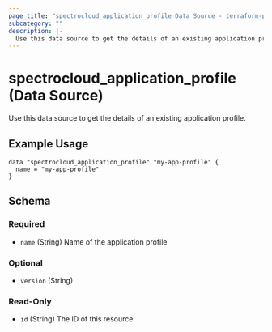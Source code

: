 ```yaml
---
page_title: "spectrocloud_application_profile Data Source - terraform-provider-spectrocloud"
subcategory: ""
description: |-
  Use this data source to get the details of an existing application profile.
---
```


# spectrocloud_application_profile (Data Source)

  Use this data source to get the details of an existing application profile.

## Example Usage

```hcl
data "spectrocloud_application_profile" "my-app-profile" {
  name = "my-app-profile"
}
```

<!-- schema generated by tfplugindocs -->
## Schema

### Required

- `name` (String) Name of the application profile

### Optional

- `version` (String)

### Read-Only

- `id` (String) The ID of this resource.
